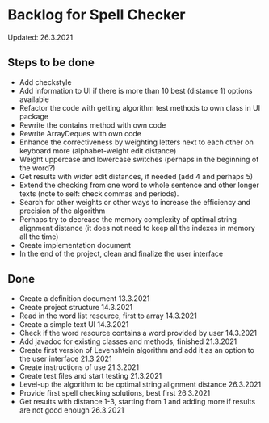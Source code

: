 # Backlog for Spell Checker

Updated: 26.3.2021

## Steps to be done

* Add checkstyle
* Add information to UI if there is more than 10 best (distance 1) options available
* Refactor the code with getting algorithm test methods to own class in UI package
* Rewrite the contains method with own code
* Rewrite ArrayDeques with own code
* Enhance the correctiveness by weighting letters next to each other on keyboard more (alphabet-weight edit distance)
* Weight uppercase and lowercase switches (perhaps in the beginning of the word?)
* Get results with wider edit distances, if needed (add 4 and perhaps 5)
* Extend the checking from one word to whole sentence and other longer texts (note to self: check commas and periods).
* Search for other weights or other ways to increase the efficiency and precision of the algorithm
* Perhaps try to decrease the memory complexity of optimal string alignment distance (it does not need to keep all the indexes in memory all the time)
* Create implementation document
* In the end of the project, clean and finalize the user interface

## Done

* Create a definition document 13.3.2021
* Create project structure 14.3.2021
* Read in the word list resource, first to array 14.3.2021
* Create a simple text UI 14.3.2021
* Check if the word resource contains a word provided by user 14.3.2021
* Add javadoc for existing classes and methods, finished 21.3.2021
* Create first version of Levenshtein algorithm and add it as an option to the user interface 21.3.2021
* Create instructions of use 21.3.2021
* Create test files and start testing 21.3.2021
* Level-up the algorithm to be optimal string alignment distance 26.3.2021
* Provide first spell checking solutions, best first 26.3.2021
* Get results with distance 1-3, starting from 1 and adding more if results are not good enough 26.3.2021

